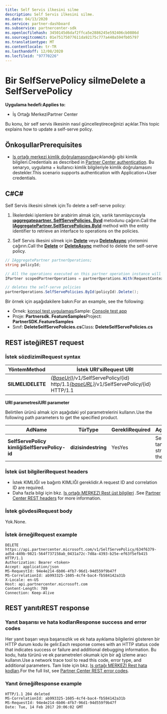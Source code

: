 ```yaml
---
title: Self Servis ilkesini silme
description: Self Servis ilkesini silme.
ms.date: 04/13/2020
ms.service: partner-dashboard
ms.subservice: partnercenter-sdk
ms.openlocfilehash: 3450145d6daf2ffca5e2886245e592406cb0886d
ms.sourcegitcommit: 01e75175077611da92175c777a440a594fb05797
ms.translationtype: MT
ms.contentlocale: tr-TR
ms.lasthandoff: 12/08/2020
ms.locfileid: "97770226"
---
```

# <a name="delete-a-selfservepolicy"></a><span data-ttu-id="1ed4b-103">Bir SelfServePolicy silme</span><span class="sxs-lookup"><span data-stu-id="1ed4b-103">Delete a SelfServePolicy</span></span>

<span data-ttu-id="1ed4b-104">**Uygulama hedefi:**</span><span class="sxs-lookup"><span data-stu-id="1ed4b-104">**Applies to:**</span></span>

- <span data-ttu-id="1ed4b-105">İş Ortağı Merkezi</span><span class="sxs-lookup"><span data-stu-id="1ed4b-105">Partner Center</span></span>

<span data-ttu-id="1ed4b-106">Bu konu, bir self servis ilkesinin nasıl güncelleştireceğinizi açıklar.</span><span class="sxs-lookup"><span data-stu-id="1ed4b-106">This topic explains how to update a self-serve policy.</span></span>

## <a name="prerequisites"></a><span data-ttu-id="1ed4b-107">Önkoşullar</span><span class="sxs-lookup"><span data-stu-id="1ed4b-107">Prerequisites</span></span>

- <span data-ttu-id="1ed4b-108">[Iş ortağı merkezi kimlik doğrulamasında](partner-center-authentication.md)açıklandığı gibi kimlik bilgileri.</span><span class="sxs-lookup"><span data-stu-id="1ed4b-108">Credentials as described in [Partner Center authentication](partner-center-authentication.md).</span></span> <span data-ttu-id="1ed4b-109">Bu senaryo, uygulama + kullanıcı kimlik bilgileriyle kimlik doğrulamasını destekler.</span><span class="sxs-lookup"><span data-stu-id="1ed4b-109">This scenario supports authentication with Application+User credentials.</span></span>

## <a name="c"></a><span data-ttu-id="1ed4b-110">C\#</span><span class="sxs-lookup"><span data-stu-id="1ed4b-110">C\#</span></span>

<span data-ttu-id="1ed4b-111">Self Servis ilkesini silmek için:</span><span class="sxs-lookup"><span data-stu-id="1ed4b-111">To delete a self-serve policy:</span></span>

1. <span data-ttu-id="1ed4b-112">İlkelerdeki işlemlere bir arabirim almak için, varlık tanımlayıcısıyla [**ıaggregatepartner. SelfServePolicies. Byıd**](/dotnet/api/microsoft.store.partnercenter.iselfservepoliciescollection.byid) metodunu çağırın.</span><span class="sxs-lookup"><span data-stu-id="1ed4b-112">Call the [**IAggregatePartner.SelfServePolicies.ById**](/dotnet/api/microsoft.store.partnercenter.iselfservepoliciescollection.byid) method with the entity identifier to retrieve an interface to operations on the policies.</span></span>

2. <span data-ttu-id="1ed4b-113">Self Servis ilkesini silmek için [**Delete**](/dotnet/api/microsoft.store.partnercenter.SelfServePolicies.delete) veya [**DeleteAsync**](/dotnet/api/microsoft.store.partnercenter.SelfServePolicies.deleteasync) yöntemini çağırın.</span><span class="sxs-lookup"><span data-stu-id="1ed4b-113">Call the [**Delete**](/dotnet/api/microsoft.store.partnercenter.SelfServePolicies.delete) or [**DeleteAsync**](/dotnet/api/microsoft.store.partnercenter.SelfServePolicies.deleteasync) method to delete the self-serve policy.</span></span>

``` csharp
// IAggregatePartner partnerOperations;
string policyId;

// All the operations executed on this partner operation instance will share the same correlation Id but will differ in request Id
IPartner scopedPartnerOperations = partnerOperations.With(RequestContextFactory.Instance.Create(Guid.NewGuid()));

// deletes the self-serve policies
partnerOperations.SelfServePolicies.ById(policyId).Delete();
```

<span data-ttu-id="1ed4b-114">Bir örnek için aşağıdakilere bakın:</span><span class="sxs-lookup"><span data-stu-id="1ed4b-114">For an example, see the following:</span></span>

- <span data-ttu-id="1ed4b-115">Örnek: [konsol test uygulaması](console-test-app.md)</span><span class="sxs-lookup"><span data-stu-id="1ed4b-115">Sample: [Console test app](console-test-app.md)</span></span>
- <span data-ttu-id="1ed4b-116">Proje: **Partnersdk. FeatureSamples**</span><span class="sxs-lookup"><span data-stu-id="1ed4b-116">Project: **PartnerSDK.FeatureSamples**</span></span>
- <span data-ttu-id="1ed4b-117">Sınıf: **DeleteSelfServePolicies.cs**</span><span class="sxs-lookup"><span data-stu-id="1ed4b-117">Class: **DeleteSelfServePolicies.cs**</span></span>

## <a name="rest-request"></a><span data-ttu-id="1ed4b-118">REST isteği</span><span class="sxs-lookup"><span data-stu-id="1ed4b-118">REST request</span></span>

### <a name="request-syntax"></a><span data-ttu-id="1ed4b-119">İstek sözdizimi</span><span class="sxs-lookup"><span data-stu-id="1ed4b-119">Request syntax</span></span>

| <span data-ttu-id="1ed4b-120">Yöntem</span><span class="sxs-lookup"><span data-stu-id="1ed4b-120">Method</span></span>  | <span data-ttu-id="1ed4b-121">İstek URI'si</span><span class="sxs-lookup"><span data-stu-id="1ed4b-121">Request URI</span></span>                                                                   |
|---------|-------------------------------------------------------------------------------|
| <span data-ttu-id="1ed4b-122">**SILMELI**</span><span class="sxs-lookup"><span data-stu-id="1ed4b-122">**DELETE**</span></span> | <span data-ttu-id="1ed4b-123">[*{BaseUrl}*](partner-center-rest-urls.md)/v1/SelfServePolicy/{id} http/1.1</span><span class="sxs-lookup"><span data-stu-id="1ed4b-123">[*{baseURL}*](partner-center-rest-urls.md)/v1/SelfServePolicy/{id} HTTP/1.1</span></span> |

<span data-ttu-id="1ed4b-124">**URI parametresi**</span><span class="sxs-lookup"><span data-stu-id="1ed4b-124">**URI parameter**</span></span>

<span data-ttu-id="1ed4b-125">Belirtilen ürünü almak için aşağıdaki yol parametrelerini kullanın.</span><span class="sxs-lookup"><span data-stu-id="1ed4b-125">Use the following path parameters to get the specified product.</span></span>

| <span data-ttu-id="1ed4b-126">Ad</span><span class="sxs-lookup"><span data-stu-id="1ed4b-126">Name</span></span>                       | <span data-ttu-id="1ed4b-127">Tür</span><span class="sxs-lookup"><span data-stu-id="1ed4b-127">Type</span></span>         | <span data-ttu-id="1ed4b-128">Gerekli</span><span class="sxs-lookup"><span data-stu-id="1ed4b-128">Required</span></span> | <span data-ttu-id="1ed4b-129">Açıklama</span><span class="sxs-lookup"><span data-stu-id="1ed4b-129">Description</span></span>                                                     |
|----------------------------|--------------|----------|-----------------------------------------------------------------|
| <span data-ttu-id="1ed4b-130">**SelfServePolicy kimliği**</span><span class="sxs-lookup"><span data-stu-id="1ed4b-130">**SelfServePolicy-id**</span></span>     | <span data-ttu-id="1ed4b-131">**dizisinde**</span><span class="sxs-lookup"><span data-stu-id="1ed4b-131">**string**</span></span>   | <span data-ttu-id="1ed4b-132">Yes</span><span class="sxs-lookup"><span data-stu-id="1ed4b-132">Yes</span></span>      | <span data-ttu-id="1ed4b-133">Self Servis ilkesini tanımlayan bir dize.</span><span class="sxs-lookup"><span data-stu-id="1ed4b-133">A string that identifies the self-serve policy.</span></span>                 |

### <a name="request-headers"></a><span data-ttu-id="1ed4b-134">İstek üst bilgileri</span><span class="sxs-lookup"><span data-stu-id="1ed4b-134">Request headers</span></span>

- <span data-ttu-id="1ed4b-135">İstek KIMLIĞI ve bağıntı KIMLIĞI gereklidir.</span><span class="sxs-lookup"><span data-stu-id="1ed4b-135">A request ID and correlation ID are required.</span></span>
- <span data-ttu-id="1ed4b-136">Daha fazla bilgi için bkz. [Iş ortağı MERKEZI Rest üst bilgileri](headers.md) .</span><span class="sxs-lookup"><span data-stu-id="1ed4b-136">See [Partner Center REST headers](headers.md) for more information.</span></span>

### <a name="request-body"></a><span data-ttu-id="1ed4b-137">İstek gövdesi</span><span class="sxs-lookup"><span data-stu-id="1ed4b-137">Request body</span></span>

<span data-ttu-id="1ed4b-138">Yok.</span><span class="sxs-lookup"><span data-stu-id="1ed4b-138">None.</span></span>

### <a name="request-example"></a><span data-ttu-id="1ed4b-139">İstek örneği</span><span class="sxs-lookup"><span data-stu-id="1ed4b-139">Request example</span></span>

```http
DELETE https://api.partnercenter.microsoft.com/v1/SelfServePolicy/634f6379-ad54-449b-9821-564f737158ab_0431a72c-7d8a-4393-b25e-ef63f5efb415 HTTP/1.1
Authorization: Bearer <token>
Accept: application/json
MS-RequestId: 94e4e214-6b06-4fb7-96d1-94d559f9b47f
MS-CorrelationId: ab993325-1605-4cf4-bac4-fb584142a31b
X-Locale: en-US
Host: api.partnercenter.microsoft.com
Content-Length: 789
Connection: Keep-Alive

```

## <a name="rest-response"></a><span data-ttu-id="1ed4b-140">REST yanıtı</span><span class="sxs-lookup"><span data-stu-id="1ed4b-140">REST response</span></span>

### <a name="response-success-and-error-codes"></a><span data-ttu-id="1ed4b-141">Yanıt başarısı ve hata kodları</span><span class="sxs-lookup"><span data-stu-id="1ed4b-141">Response success and error codes</span></span>

<span data-ttu-id="1ed4b-142">Her yanıt başarı veya başarısızlık ve ek hata ayıklama bilgilerini gösteren bir HTTP durum kodu ile gelir.</span><span class="sxs-lookup"><span data-stu-id="1ed4b-142">Each response comes with an HTTP status code that indicates success or failure and additional debugging information.</span></span> <span data-ttu-id="1ed4b-143">Bu kodu, hata türünü ve ek parametreleri okumak için bir ağ izleme aracı kullanın.</span><span class="sxs-lookup"><span data-stu-id="1ed4b-143">Use a network trace tool to read this code, error type, and additional parameters.</span></span> <span data-ttu-id="1ed4b-144">Tam liste için bkz. [Iş ortağı MERKEZI Rest hata kodları](error-codes.md).</span><span class="sxs-lookup"><span data-stu-id="1ed4b-144">For the full list, see [Partner Center REST error codes](error-codes.md).</span></span>

### <a name="response-example"></a><span data-ttu-id="1ed4b-145">Yanıt örneği</span><span class="sxs-lookup"><span data-stu-id="1ed4b-145">Response example</span></span>

```http
HTTP/1.1 204 deleted
MS-CorrelationId: ab993325-1605-4cf4-bac4-fb584142a31b
MS-RequestId: 94e4e214-6b06-4fb7-96d1-94d559f9b47f
Date: Tue, 14 Feb 2017 20:06:02 GMT

```
